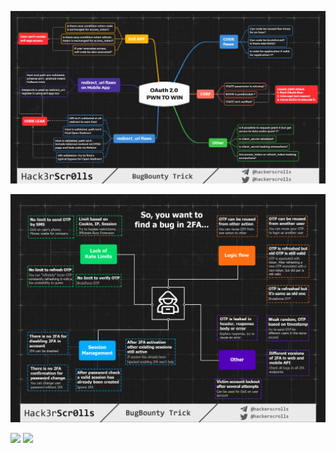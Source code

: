 

![](OAuth_bugs.png)

![](2FA_bugs.png)

<img src="https://github.com/hackerscrolls/SecurityTips/raw/master/MindMaps/iOS_Security.jpg" width="1080" />

<img src="https://raw.githubusercontent.com/hackerscrolls/SecurityTips/master/MindMaps/iOS_for_BugBounty.jpg" width="1080" />

